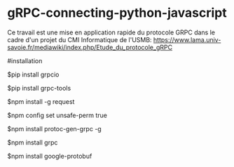 # gRPC-connecting-python-javascript

Ce travail est une mise en application rapide du protocole GRPC dans le cadre d'un projet du CMI Informatique de l'USMB: https://www.lama.univ-savoie.fr/mediawiki/index.php/Etude_du_protocole_gRPC

#installation

$pip install grpcio

$pip install grpc-tools

$npm install -g request

$npm config set unsafe-perm true

$npm install protoc-gen-grpc -g

$npm install grpc

$npm install google-protobuf
